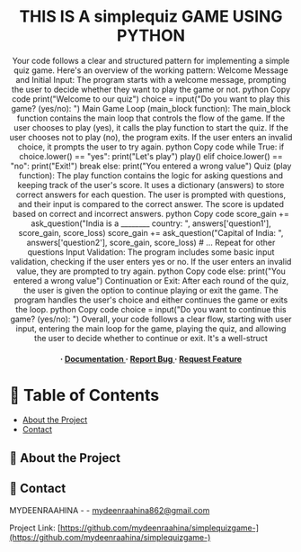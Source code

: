 <div align='center'>

<h1>THIS IS A simplequiz GAME USING PYTHON</h1>
<p>Your code follows a clear and structured pattern for implementing a simple quiz game. Here's an overview of the working pattern: Welcome Message and Initial Input: The program starts with a welcome message, prompting the user to decide whether they want to play the game or not. python Copy code print("Welcome to our quiz") choice = input("Do you want to play this game? (yes/no): ") Main Game Loop (main_block function): The main_block function contains the main loop that controls the flow of the game. If the user chooses to play (yes), it calls the play function to start the quiz. If the user chooses not to play (no), the program exits. If the user enters an invalid choice, it prompts the user to try again. python Copy code while True: if choice.lower() == "yes": print("Let's play") play() elif choice.lower() == "no": print("Exit!") break else: print("You entered a wrong value") Quiz (play function): The play function contains the logic for asking questions and keeping track of the user's score. It uses a dictionary (answers) to store correct answers for each question. The user is prompted with questions, and their input is compared to the correct answer. The score is updated based on correct and incorrect answers. python Copy code score_gain += ask_question("India is a ________ country: ", answers['question1'], score_gain, score_loss) score_gain += ask_question("Capital of India: ", answers['question2'], score_gain, score_loss) # ... Repeat for other questions Input Validation: The program includes some basic input validation, checking if the user enters yes or no. If the user enters an invalid value, they are prompted to try again. python Copy code else: print("You entered a wrong value") Continuation or Exit: After each round of the quiz, the user is given the option to continue playing or exit the game. The program handles the user's choice and either continues the game or exits the loop. python Copy code choice = input("Do you want to continue this game? (yes/no): ") Overall, your code follows a clear flow, starting with user input, entering the main loop for the game, playing the quiz, and allowing the user to decide whether to continue or exit. It's a well-struct</p>

<h4> <span> · </span> <a href="https://github.com/MydeenRaahia/simplequizgame-/blob/master/README.md"> Documentation </a> <span> · </span> <a href="https://github.com/MydeenRaahia/simplequizgame-/issues"> Report Bug </a> <span> · </span> <a href="https://github.com/MydeenRaahia/simplequizgame-/issues"> Request Feature </a> </h4>


</div>

# :notebook_with_decorative_cover: Table of Contents

- [About the Project](#star2-about-the-project)
- [Contact](#handshake-contact)


## :star2: About the Project

## :handshake: Contact

MYDEENRAAHINA - - mydeenraahina862@gmail.com

Project Link: [https://github.com/mydeenraahina/simplequizgame-](https://github.com/mydeenraahina/simplequizgame-)
